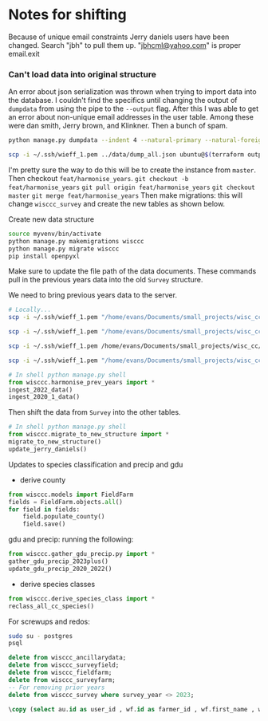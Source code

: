 # Notes for shifting

Because of unique email constraints
Jerry daniels users have been changed.
Search "jbh" to pull them up.
"jbhcml@yahoo.com" is proper email.exit
### Can't load data into original structure

An error about json serialization was thrown when trying to import data into the database.
I couldn't find the specifics until changing the output of `dumpdata` from using the pipe to the 
`--output` flag.
After this I was able to get an error about non-unique email addresses in the user table.
Among these were dan smith, Jerry brown, and Klinkner. Then a bunch of spam. 
```sh
python manage.py dumpdata --indent 4 --natural-primary --natural-foreign --traceback --exclude sessions --exclude admin.LogEntry --output dump_all.json

scp -i ~/.ssh/wieff_1.pem ../data/dump_all.json ubuntu@$(terraform output -raw ip):~/.
```

I'm pretty sure the way to do this will be to create the instance from `master`.
Then checkout `feat/harmonise_years`.
`git checkout -b feat/harmonise_years`
`git pull origin feat/harmonise_years`
`git checkout master`
`git merge feat/harmonise_years`
Then make migrations: this will change `wisccc_survey` and create the new tables as
shown below.





Create new data structure
```sh
source myvenv/bin/activate
python manage.py makemigrations wisccc
python manage.py migrate wisccc
pip install openpyxl
```
Make sure to update the file path of the data documents.
These commands pull in the previous years data into the old `Survey` structure.

We need to bring previous years data to the server.

```sh
# Locally...
scp -i ~/.ssh/wieff_1.pem "/home/evans/Documents/small_projects/wisc_cc/data_from_mrill/2022 Responses - Building Knowledge about Wisconsin's Cover Crops.xlsx" ubuntu@$(terraform output -raw ip):~/.

scp -i ~/.ssh/wieff_1.pem "/home/evans/Documents/small_projects/wisc_cc/data_from_mrill/CitSci CCROP 2022 responses agronomic.xlsx" ubuntu@$(terraform output -raw ip):~/.

scp -i ~/.ssh/wieff_1.pem /home/evans/Documents/small_projects/wisc_cc/data_from_mrill/Table\ 1.\ DS\ draft\ 2.13.22\ CCROP\ Citizen\ Science\ Data\ 2022\ with\ termination.xlsx ubuntu@$(terraform output -raw ip):~/.

scp -i ~/.ssh/wieff_1.pem "/home/evans/Documents/small_projects/wisc_cc/data_from_mrill/MI Copy combined CC_citsci_2020-2021-grs.xlsx" ubuntu@$(terraform output -raw ip):~/.
```

```python
# In shell python manage.py shell
from wisccc.harmonise_prev_years import *
ingest_2022_data()
ingest_2020_1_data()
```

Then shift the data from `Survey` into the other tables.
```python
# In shell python manage.py shell
from wisccc.migrate_to_new_structure import *
migrate_to_new_structure()
update_jerry_daniels()
```

Updates to species classification and precip and gdu


 - derive county
```python
from wisccc.models import FieldFarm
fields = FieldFarm.objects.all()
for field in fields:
    field.populate_county()
    field.save()
```
 gdu and precip: running the following:
```python
from wisccc.gather_gdu_precip.py import *
gather_gdu_precip_2023plus()
update_gdu_precip_2020_2022()
 ```
 - derive species classes
```python
from wisccc.derive_species_class import *
reclass_all_cc_species()
```

For screwups and redos:
```sh
sudo su - postgres
psql
```
```sql
delete from wisccc_ancillarydata;
delete from wisccc_surveyfield;
delete from wisccc_fieldfarm; 
delete from wisccc_surveyfarm;
-- For removing prior years
delete from wisccc_survey where survey_year <> 2023;
```



```sql
\copy (select au.id as user_id , wf.id as farmer_id , wf.first_name , wf.last_name , au.username  , au.email from  wisccc_farmer wf left join auth_user au on au.id = wf.user_id ) to '/home/ubuntu/users.csv' with csv
```